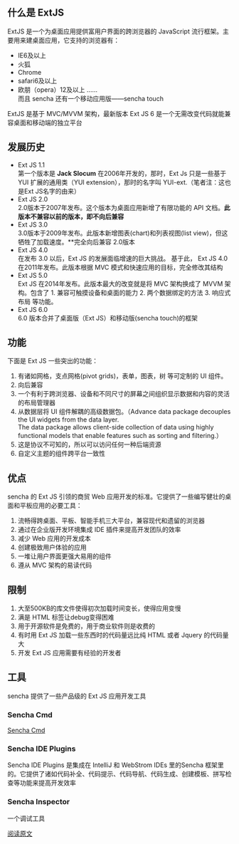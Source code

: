 ## 什么是 ExtJS
ExtJS 是一个为桌面应用提供富用户界面的跨浏览器的 JavaScript 流行框架。主要用来建桌面应用，它支持的浏览器有：    
* IE6及以上    
* 火狐    
* Chrome    
* safari6及以上    
* 欧朋（opera）12及以上  ……    
而且 sencha 还有一个移动应用版——sencha touch    
     
ExtJS 是基于 MVC/MVVM 架构，最新版本 Ext JS 6 是一个无需改变代码就能兼容桌面和移动端的独立平台     
## 发展历史
* Ext JS 1.1     
第一个版本是 **Jack Slocum** 在2006年开发的，那时，Ext Js 只是一些基于 YUI 扩展的通用类（YUI extension），那时的名字叫 YUI-ext.（笔者注：这也是Ext JS名字的由来）
* Ext JS 2.0      
2.0版本于2007年发布。这个版本为桌面应用新增了有限功能的 API 文档。**此版本不兼容以前的版本，即不向后兼容**     
* Ext JS 3.0    
3.0版本于2009年发布。此版本新增图表(chart)和列表视图(list view)，但这牺牲了加载速度。**完全向后兼容 2.0版本     
* Ext JS 4.0      
在发布 3.0 以后，Ext JS 的发展面临增速的巨大挑战。 基于此， Ext JS 4.0 在2011年发布。此版本根据 MVC 模式和快速应用的目标，完全修改其结构     
* Ext JS 5.0      
Ext JS 在2014年发布。此版本最大的改变就是将 MVC 架构换成了 MVVM 架构。包含了 1. 兼容可触摸设备和桌面的能力 2. 两个数据绑定的方法 3. 响应式布局 等功能。    
* Ext JS 6.0      
6.0 版本合并了桌面版（Ext JS）和移动版(sencha touch)的框架      
         
## 功能
下面是 Ext JS 一些突出的功能：     
1. 有诸如网格，支点网格(pivot grids)，表单，图表，树 等可定制的 UI 组件。     
2. 向后兼容    
3. 一个有利于跨浏览器、设备和不同尺寸的屏幕之间组织显示数据和内容的灵活的布局管理器     
4. 从数据层将 UI 组件解耦的高级数据包。（Advance data package decouples the UI widgets from the data layer.     
The data package allows client-side collection of data using highly functional models that enable features such as sorting and filtering.）    
5. 这是协议不可知的，所以可以访问任何一种后端资源     
6. 自定义主题的组件跨平台一致性
        
## 优点
sencha 的 Ext JS 引领的商贸 Web 应用开发的标准。它提供了一些编写健壮的桌面和平板应用的必要工具：      
1. 流畅得跨桌面、平板、智能手机三大平台，兼容现代和遗留的浏览器      
2. 通过在企业版开发环境集成 IDE 插件来提高开发团队的效率      
3. 减少 Web 应用的开发成本     
4. 创建极致用户体验的应用     
5. 一堆让用户界面更强大易用的组件      
6. 遵从 MVC 架构的易读代码       
          
## 限制
1. 大至500KB的库文件使得初次加载时间变长，使得应用变慢      
2. 满是 HTML 标签让debug变得困难     
3. 用于开源软件是免费的，用于商业软件则是收费的      
4. 有时用 Ext JS 加载一些东西时的代码量远比纯 HTML 或者 Jquery 的代码量大      
5. 开发 Ext JS 应用需要有经验的开发者          
           
## 工具
sencha 提供了一些产品级的 Ext JS 应用开发工具 
### Sencha Cmd
[Sencha Cmd](http://www.tuicool.com/articles/7niIJf)         
### Sencha IDE Plugins
Sencha IDE Plugins 是集成在 IntelliJ 和 WebStrom IDEs 里的Sencha 框架里的。它提供了诸如代码补全、代码提示、代码导航、代码生成、创建模板、拼写检查等功能来提高开发效率
### Sencha Inspector
一个调试工具

[阅读原文](https://www.tutorialspoint.com/extjs/extjs_overview.htm)
